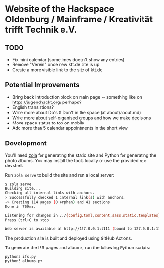 # Website of the Hackspace Oldenburg / Mainframe / Kreativität trifft Technik e.V.

## TODO

- Fix mini calendar (sometimes doesn't show any entries)
- Remove "Verein" once new ktt.de site is up
- Create a more visible link to the site of ktt.de

## Potential Improvements

- Bring back introduction block on main page -- something like on https://jugendhackt.org/ perhaps?
- English translations?
- Write more about Do's & Don't in the space (at about/about.md)
- Write more about self-organised groups and how we make decisions
- Move space status to top on mobile
- Add more than 5 calendar appointments in the short view

## Development

You'll need [zola](https://www.getzola.org/) for generating the static site and
Python for generating the photo albums. You may install the tools locally or use
the provided `nix` devshell.

Run `zola serve` to build the site and run a local server:

```sh
$ zola serve
Building site...
Checking all internal links with anchors.
> Successfully checked 1 internal link(s) with anchors.
-> Creating 114 pages (0 orphan) and 41 sections
Done in 789ms.

Listening for changes in /./{config.toml,content,sass,static,templates}
Press Ctrl+C to stop

Web server is available at http://127.0.0.1:1111 (bound to 127.0.0.1:1111)
```

The production site is built and deployed using GitHub Actions.

To generate the IFS pages and albums, run the following Python scripts:

```sh
python3 ifs.py
python3 albums.py
```
